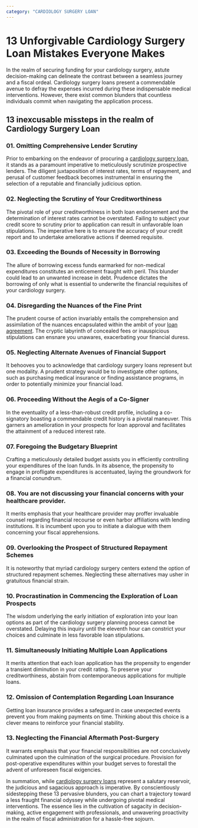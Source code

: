 ```yaml
---
category: "CARDIOLOGY SURGERY LOAN"
---
```


# 13 Unforgivable Cardiology Surgery Loan Mistakes Everyone Makes

In the realm of securing funding for your cardiology surgery, astute decision-making can delineate the contrast between a seamless journey and a fiscal ordeal. Cardiology surgery loans present a commendable avenue to defray the expenses incurred during these indispensable medical interventions. However, there exist common blunders that countless individuals commit when navigating the application process.

## 13 inexcusable missteps in the realm of Cardiology Surgery Loan

### 01. Omitting Comprehensive Lender Scrutiny

Prior to embarking on the endeavor of procuring a [cardiology surgery loan](https://tlc.com.au/), it stands as a paramount imperative to meticulously scrutinize prospective lenders. The diligent juxtaposition of interest rates, terms of repayment, and perusal of customer feedback becomes instrumental in ensuring the selection of a reputable and financially judicious option.

### 02. Neglecting the Scrutiny of Your Creditworthiness

The pivotal role of your creditworthiness in both loan endorsement and the determination of interest rates cannot be overstated. Failing to subject your credit score to scrutiny prior to application can result in unfavorable loan stipulations. The imperative here is to ensure the accuracy of your credit report and to undertake ameliorative actions if deemed requisite.

### 03. Exceeding the Bounds of Necessity in Borrowing

The allure of borrowing excess funds earmarked for non-medical expenditures constitutes an enticement fraught with peril. This blunder could lead to an unwanted increase in debt. Prudence dictates the borrowing of only what is essential to underwrite the financial requisites of your cardiology surgery.

### 04. Disregarding the Nuances of the Fine Print

The prudent course of action invariably entails the comprehension and assimilation of the nuances encapsulated within the ambit of your [loan agreement](https://en.wikipedia.org/wiki/Loan_agreement). The cryptic labyrinth of concealed fees or inauspicious stipulations can ensnare you unawares, exacerbating your financial duress.

### 05. Neglecting Alternate Avenues of Financial Support

It behooves you to acknowledge that cardiology surgery loans represent but one modality. A prudent strategy would be to investigate other options, such as purchasing medical insurance or finding assistance programs, in order to potentially minimize your financial load.

### 06. Proceeding Without the Aegis of a Co-Signer

In the eventuality of a less-than-robust credit profile, including a co-signatory boasting a commendable credit history is a pivotal maneuver. This garners an amelioration in your prospects for loan approval and facilitates the attainment of a reduced interest rate.

### 07. Foregoing the Budgetary Blueprint

Crafting a meticulously detailed budget assists you in efficiently controlling your expenditures of the loan funds. In its absence, the propensity to engage in profligate expenditures is accentuated, laying the groundwork for a financial conundrum.

### 08. You are not discussing your financial concerns with your healthcare provider.

It merits emphasis that your healthcare provider may proffer invaluable counsel regarding financial recourse or even harbor affiliations with lending institutions. It is incumbent upon you to initiate a dialogue with them concerning your fiscal apprehensions.

### 09. Overlooking the Prospect of Structured Repayment Schemes

It is noteworthy that myriad cardiology surgery centers extend the option of structured repayment schemes. Neglecting these alternatives may usher in gratuitous financial strain.

### 10. Procrastination in Commencing the Exploration of Loan Prospects

The wisdom underlying the early initiation of exploration into your loan options as part of the cardiology surgery planning process cannot be overstated. Delaying this inquiry until the eleventh hour can constrict your choices and culminate in less favorable loan stipulations.

### 11. Simultaneously Initiating Multiple Loan Applications

It merits attention that each loan application has the propensity to engender a transient diminution in your credit rating. To preserve your creditworthiness, abstain from contemporaneous applications for multiple loans.

### 12. Omission of Contemplation Regarding Loan Insurance

Getting loan insurance provides a safeguard in case unexpected events prevent you from making payments on time. Thinking about this choice is a clever means to reinforce your financial stability.

### 13. Neglecting the Financial Aftermath Post-Surgery

It warrants emphasis that your financial responsibilities are not conclusively culminated upon the culmination of the surgical procedure. Provision for post-operative expenditures within your budget serves to forestall the advent of unforeseen fiscal exigencies.

In summation, while [cardiology surgery loans](https://totalifestylecredit.blogspot.com/2023/07/smiling-hearts-financially-smart.html) represent a salutary reservoir, the judicious and sagacious approach is imperative. By conscientiously sidestepping these 13 pervasive blunders, you can chart a trajectory toward a less fraught financial odyssey while undergoing pivotal medical interventions. The essence lies in the cultivation of sagacity in decision-making, active engagement with professionals, and unwavering proactivity in the realm of fiscal administration for a hassle-free sojourn.
